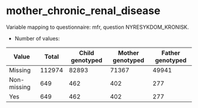 # mother_chronic_renal_disease
Variable mapping to questionnaire: mfr, question NYRESYKDOM_KRONISK.
- Number of values:

| Value | Total | Child genotyped | Mother genotyped | Father genotyped |
| ----- | ----- | --------------- | ---------------- | ---------------- |
| Missing | 112974 | 82893 | 71367 | 49941 |
| Non-missing | 649 | 462 | 402 | 277 |
| Yes | 649 | 462 | 402 |277 |



